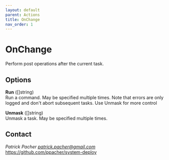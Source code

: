```yaml
---
layout: default
parent: Actions
title: OnChange
nav_order: 1
---
```

# OnChange

Perform post operations after the current task.

## Options

   **Run** ([]string)  
      Run a command. May be specified multiple times. Note that errors are only
      logged and don't abort subsequent tasks. Use Unmask for more control

   **Unmask** ([]string)  
      Unmask a task. May be specified multiple times.


## Contact

*Patrick Pacher <patrick.pacher@gmail.com>*  
https://github.com/ppacher/system-deploy  
